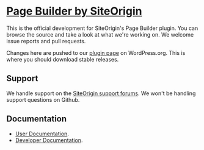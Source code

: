 # [Page Builder by SiteOrigin](https://siteorigin.com/page-builder/)

This is the official development for SiteOrigin's Page Builder plugin. You can browse the source and take a look at what we're working on. We welcome issue reports and pull requests. 

Changes here are pushed to our [plugin page](https://wordpress.org/plugins/siteorigin-panels/) on WordPress.org. This is where you should download stable releases.

## Support

We handle support on the [SiteOrigin support forums](https://siteorigin.com/thread/). We won't be handling support questions on Github.

## Documentation

* [User Documentation](https://siteorigin.com/page-builder/documentation/).
* [Developer Documentation](https://siteorigin.com/docs/page-builder/).
